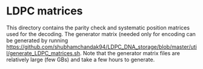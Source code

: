 # LDPC matrices

This directory contains the parity check and systematic position matrices used for the decoding. The generator matrix (needed only for encoding can be generated by running https://github.com/shubhamchandak94/LDPC_DNA_storage/blob/master/util/generate_LDPC_matrices.sh. Note that the generator matrix files are relatively large (few GBs) and take a few hours to generate. 

